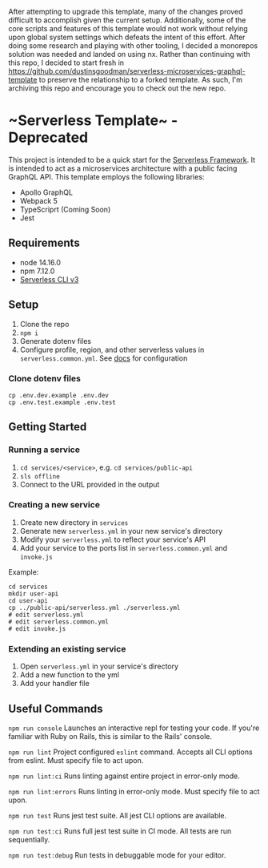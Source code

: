 After attempting to upgrade this template, many of the changes proved difficult to accomplish given the current setup. Additionally, some of the core scripts and features of this template would not work without relying upon global system settings which defeats the intent of this effort. After doing some research and playing with other tooling, I decided a monorepos solution was needed and landed on using nx. Rather than continuing with this repo, I decided to start fresh in https://github.com/dustinsgoodman/serverless-microservices-graphql-template to preserve the relationship to a forked template. As such, I'm archiving this repo and encourage you to check out the new repo.

# ~Serverless Template~ - Deprecated

This project is intended to be a quick start for the [Serverless Framework](serverless.com). It is intended to act as a microservices architecture with a public facing GraphQL API. This template employs the following libraries:

- Apollo GraphQL
- Webpack 5
- TypeScriprt (Coming Soon)
- Jest

## Requirements

- node 14.16.0
- npm 7.12.0
- [Serverless CLI v3](https://www.serverless.com/framework/docs/getting-started/)

## Setup

1. Clone the repo
2. `npm i`
3. Generate dotenv files
4. Configure profile, region, and other serverless values in `serverless.common.yml`. See [docs](https://www.serverless.com/framework/docs/providers/aws/guide/serverless.yml/) for configuration

### Clone dotenv files

```
cp .env.dev.example .env.dev
cp .env.test.example .env.test
```

## Getting Started

### Running a service

1. `cd services/<service>`, e.g. `cd services/public-api`
2. `sls offline`
3. Connect to the URL provided in the output

### Creating a new service

1. Create new directory in `services`
2. Generate new `serverless.yml` in your new service's directory
3. Modify your `serverless.yml` to reflect your service's API
4. Add your service to the ports list in `serverless.common.yml` and `invoke.js`

Example:

```
cd services
mkdir user-api
cd user-api
cp ../public-api/serverless.yml ./serverless.yml
# edit serverless.yml
# edit serverless.common.yml
# edit invoke.js
```

### Extending an existing service

1. Open `serverless.yml` in your service's directory
2. Add a new function to the yml
3. Add your handler file

## Useful Commands

`npm run console`
Launches an interactive repl for testing your code. If you're familiar with Ruby on Rails, this is similar to the Rails' console.

`npm run lint`
Project configured `eslint` command. Accepts all CLI options from eslint. Must specify file to act upon.

`npm run lint:ci`
Runs linting against entire project in error-only mode.

`npm run lint:errors`
Runs linting in error-only mode. Must specify file to act upon.

`npm run test`
Runs jest test suite. All jest CLI options are available.

`npm run test:ci`
Runs full jest test suite in CI mode. All tests are run sequentially.

`npm run test:debug`
Run tests in debuggable mode for your editor.
